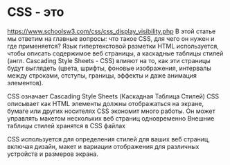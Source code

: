 # CSS - это
https://www.schoolsw3.com/css/css_display_visibility.php
В этой статье мы ответим на главные вопросы: что такое CSS, для чего он нужен и где применяется? Язык гипертекстовой разметки HTML используется, чтобы описать содержимое веб страницы, а каскадные таблицы стилей (англ. Cascading Style Sheets - CSS) влияют на то, как эти страницы будут выглядеть (цвета, шрифты, фоновые изображения, интервалы между строками, отступы, границы, эффекты и даже анимация элементов).


CSS означает Cascading Style Sheets (Каскадная Таблица Стилей)
CSS описывает как HTML элементы должны отображаться на экране, бумаге или других носителях
CSS экономит много работы. Он может управлять макетом нескольких веб страниц одновременно
Внешние таблицы стилей хранятся в CSS файлах

CSS используется для определения стилей для ваших веб страниц, включая дизайн, макет и вариации отображения для различных устройств и размеров экрана.